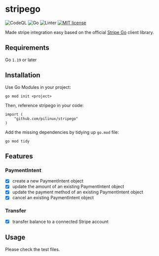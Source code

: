 # stripego

![CodeQL][01]
![Go][02]
![Linter][03]
[![MIT license](https://img.shields.io/badge/license-MIT-brightgreen.svg)][04]

Made stripe integration easy based on the official
[Stripe Go](https://github.com/stripe/stripe-go/) client library.

## Requirements

Go `1.19` or later

## Installation

Use Go Modules in your project:

```
go mod init <project>
```

Then, reference stripego in your code:

```
import (
	"github.com/pilinux/stripego"
)
```

Add the missing dependencies by tidying up `go.mod` file:

```
go mod tidy
```

## Features

### PaymentIntent

- [x] create a new PaymentIntent object
- [x] update the amount of an existing PaymentIntent object
- [x] update the payment method of an existing PaymentIntent object
- [x] cancel an existing PaymentIntent object

### Transfer

- [x] transfer balance to a connected Stripe account

## Usage

Please check the test files.

[01]: https://github.com/pilinux/stripego/actions/workflows/codeql-analysis.yml/badge.svg
[02]: https://github.com/pilinux/stripego/actions/workflows/go.yml/badge.svg
[03]: https://github.com/pilinux/stripego/actions/workflows/golangci-lint.yml/badge.svg
[04]: LICENSE
